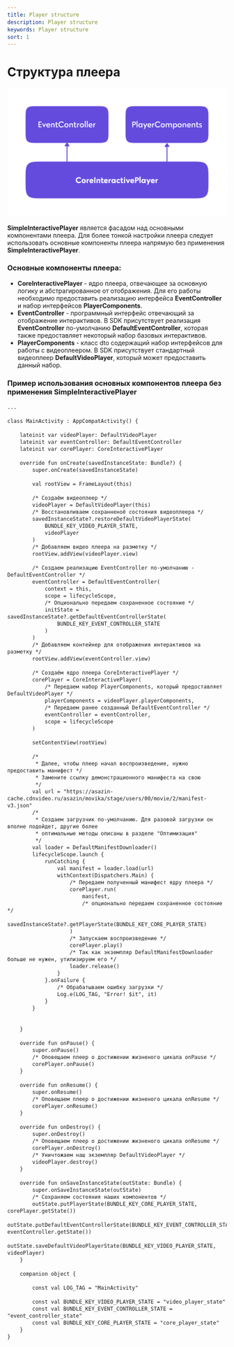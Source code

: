 ```yaml
---
title: Player structure
description: Player structure
keywords: Player structure
sort: 1 
---
```


# Структура плеера

![схема структуры плеера](https://raw.githubusercontent.com/movika/public.docs.movika.com/develop/images/player-arch.png)

**SimpleInteractivePlayer** является фасадом над основными компонентами плеера. Для более тонкой настройки плеера следует использовать основные компоненты плеера напрямую без применения **SimpleInteractivePlayer**.

### Основные компоненты плеера:

 - **CoreInteractivePlayer** - ядро плеера, отвечающее за основную логику и абстрагированное от отображения. Для его работы необходимо предоставить реализацию интерфейса **EventController** и набор интерфейсов **PlayerComponents**.
 - **EventController** - программный интерфейс отвечающий за отображение интерактивов. В SDK присутствует реализация **EventController** по-умолчанию **DefaultEventController**, которая также предоставляет некоторый набор базовых интерактивов.
 - **PlayerComponents** - класс dto содержащий набор интерфейсов для работы с видеоплеером. В SDK присутствует стандартный видеоплеер **DefaultVideoPlayer**, который может предоставить данный набор.

### Пример использования основных компонентов плеера без применения SimpleInteractivePlayer
```
...

class MainActivity : AppCompatActivity() {

    lateinit var videoPlayer: DefaultVideoPlayer
    lateinit var eventController: DefaultEventController
    lateinit var corePlayer: CoreInteractivePlayer

    override fun onCreate(savedInstanceState: Bundle?) {
        super.onCreate(savedInstanceState)

        val rootView = FrameLayout(this)

        /* Создаём видеоплеер */
        videoPlayer = DefaultVideoPlayer(this)
        /* Восстановливаем сохранненоё состояния видеоплеера */
        savedInstanceState?.restoreDefaultVideoPlayerState(
            BUNDLE_KEY_VIDEO_PLAYER_STATE,
            videoPlayer
        )
        /* Добавляем видео плеера на разметку */
        rootView.addView(videoPlayer.view)

        /* Создаем реализацию EventController по-умолчанию - DefaultEventController */
        eventController = DefaultEventController(
            context = this,
            scope = lifecycleScope,
            /* Опционально передаем сохраненное состояние */
            initState = savedInstanceState?.getDefaultEventControllerState(
                BUNDLE_KEY_EVENT_CONTROLLER_STATE
            )
        )
        /* Добавляем контейнер для отображения интерактивов на разметку */
        rootView.addView(eventController.view)

        /* Создаём ядро плеера CoreInteractivePlayer */
        corePlayer = CoreInteractivePlayer(
            /* Передаем набор PlayerComponents, который предоставляет DefaultVideoPlayer */
            playerComponents = videoPlayer.playerComponents,
            /* Передаем ранее созданный DefaultEventController */
            eventController = eventController,
            scope = lifecycleScope
        )

        setContentView(rootView)

        /* 
         * Далее, чтобы плеер начал воспроизведение, нужно предоставить манифест */
         * Замените ссылку демонстрационного манифеста на свою 
         */
        val url = "https://asazin-cache.cdnvideo.ru/asazin/movika/stage/users/00/movie/2/manifest-v3.json"
        /* 
         * Создаем загрузчик по-умолчанию. Для разовой загрузки он вполне подойдет, другие более
         * оптимальные методы описаны в разделе "Оптимизация"
         */
        val loader = DefaultManifestDownloader()
        lifecycleScope.launch {
            runCatching {
                val manifest = loader.load(url)
                withContext(Dispatchers.Main) {
                    /* Передаем полученный манифест ядру плеера */
                    corePlayer.run(
                        manifest, 
                        /* опционально передаем сохраненное состояние */
                        savedInstanceState?.getPlayerState(BUNDLE_KEY_CORE_PLAYER_STATE)
                    )
                    /* Запускаем воспроизведение */
                    corePlayer.play()
                    /* Так как экземпляр DefaultManifestDownloader больше не нужен, утилизируем его */
                    loader.release()
                }
            }.onFailure {
                /* Обрабатываем ошибку загрузки */
                Log.e(LOG_TAG, "Error! $it", it)
            }
        }


    }
    
    override fun onPause() {
        super.onPause()
        /* Оповещаем плеер о достижении жизненого цикала onPause */
        corePlayer.onPause()
    }

    override fun onResume() {
        super.onResume()
        /* Оповещаем плеер о достижении жизненого цикала onResume */
        corePlayer.onResume()
    }

    override fun onDestroy() {
        super.onDestroy()
        /* Оповещаем плеер о достижении жизненого цикала onResume */
        corePlayer.onDestroy()
        /* Уничтожаем наш экземпляр DefaultVideoPlayer */
        videoPlayer.destroy()
    }

    override fun onSaveInstanceState(outState: Bundle) {
        super.onSaveInstanceState(outState)
        /* Сохраняем состояния наших компонентов */
        outState.putPlayerState(BUNDLE_KEY_CORE_PLAYER_STATE, corePlayer.getState())
        outState.putDefaultEventControllerState(BUNDLE_KEY_EVENT_CONTROLLER_STATE, eventController.getState())
        outState.saveDefaultVideoPlayerState(BUNDLE_KEY_VIDEO_PLAYER_STATE, videoPlayer)
    }

    companion object {

        const val LOG_TAG = "MainActivity"

        const val BUNDLE_KEY_VIDEO_PLAYER_STATE = "video_player_state"
        const val BUNDLE_KEY_EVENT_CONTROLLER_STATE = "event_controller_state"
        const val BUNDLE_KEY_CORE_PLAYER_STATE = "core_player_state"
    }
}
```
